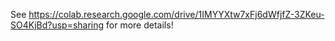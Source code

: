 See https://colab.research.google.com/drive/1IMYYXtw7xFj6dWfjfZ-3ZKeu-SO4KjBd?usp=sharing for more details!

